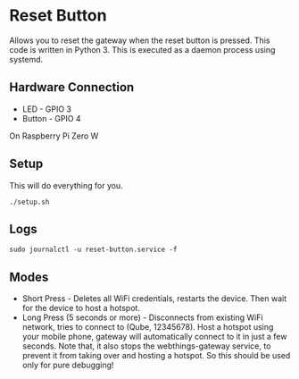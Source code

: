 # Reset Button
Allows you to reset the gateway when the reset button is pressed.
This code is written in Python 3. This is executed as a daemon process using systemd. 

## Hardware Connection
  - LED - GPIO 3
  - Button - GPIO 4


On Raspberry Pi Zero W

## Setup
This will do everything for you.
```
./setup.sh
```

## Logs
```
sudo journalctl -u reset-button.service -f
```

## Modes
  - Short Press - Deletes all WiFi credentials, restarts the device. Then wait for the device to host a hotspot.
  - Long Press (5 seconds or more) - Disconnects from existing WiFi network, tries to connect to (Qube, 12345678). Host a hotspot using your mobile phone, gateway will automatically connect to it in just a few seconds. Note that, it also stops the webthings-gateway service, to prevent it from taking over and hosting a hotspot. So this should be used only for pure debugging! 
